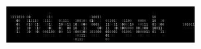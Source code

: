 <pre id="tiresult" style="font-size: 9px; background-color: #000000; font-weight: bold; padding: 4px 5px; --fs: 9px;"><b style="color:#000000">10011101000011000010100100011011100011011110001101010111011001110010100011100100101101101111101101110010110000011100011001100</b>
<b style="color:#000000">111000111</b><b style="color:#060606">1</b><b style="color:#101010">1</b><b style="color:#010101">1</b><b style="color:#000000">0100010</b><b style="color:#070707">1</b><b style="color:#1C1C1C">0</b><b style="color:#060606">0</b><b style="color:#000000">111010000111000010000</b><b style="color:#040404">1</b><b style="color:#000000">111111010001100111110010101</b><b style="color:#0D0D0D">0</b><b style="color:#0A0A0A">1</b><b style="color:#000000">10010100000010111001001000100101</b><b style="color:#040404">0</b><b style="color:#010101">1</b><b style="color:#000000">101001110010111101</b>
<b style="color:#000000">1</b><b style="color:#4F4F4F">1</b><b style="color:#7E7E7E">1</b><b style="color:#7C7C7C">1</b><b style="color:#979797">1</b><b style="color:#858585">0</b><b style="color:#7B7B7B">1</b><b style="color:#727272">0</b><b style="color:#030303">0</b><b style="color:#4C4C4C">0</b><b style="color:#B7B7B7">0</b><b style="color:#070707">0</b><b style="color:#000000">1001101</b><b style="color:#333333">0</b><b style="color:#A4A4A4">1</b><b style="color:#2F2F2F">0</b><b style="color:#000000">101001110011001111</b><b style="color:#161616">0</b><b style="color:#737373">1</b><b style="color:#7F7F7F">0</b><b style="color:#787878">0</b><b style="color:#858585">1</b><b style="color:#5E5E5E">1</b><b style="color:#030303">1</b><b style="color:#000000">110000000100101011100011</b><b style="color:#989898">1</b><b style="color:#7B7B7B">0</b><b style="color:#000000">00101101111110101101001001001</b><b style="color:#151515">1</b><b style="color:#6D6D6D">0</b><b style="color:#838383">0</b><b style="color:#797979">1</b><b style="color:#818181">1</b><b style="color:#7D7D7D">1</b><b style="color:#111111">1</b><b style="color:#212121">1</b><b style="color:#949494">1</b><b style="color:#141414">0</b><b style="color:#000000">10000</b><b style="color:#363636">0</b><b style="color:#7E7E7E">0</b><b style="color:#858585">0</b><b style="color:#979797">0</b><b style="color:#7D7D7D">1</b><b style="color:#777777">0</b><b style="color:#121212">0</b><b style="color:#000000">1</b>
<b style="color:#000000">1</b><b style="color:#080808">1</b><b style="color:#0B0B0B">0</b><b style="color:#191919">1</b><b style="color:#CBCBCB">0</b><b style="color:#525252">0</b><b style="color:#050505">1</b><b style="color:#0B0B0B">0</b><b style="color:#000000">0</b><b style="color:#555555">1</b><b style="color:#CACACA">1</b><b style="color:#525252">1</b><b style="color:#6B6B6B">1</b><b style="color:#777777">1</b><b style="color:#3D3D3D">0</b><b style="color:#000000">10</b><b style="color:#232323">1</b><b style="color:#696969">11</b><b style="color:#7A7A7A">1</b><b style="color:#1C1C1C">1</b><b style="color:#000000">10</b><b style="color:#070707">0</b><b style="color:#676767">0</b><b style="color:#474747">1</b><b style="color:#656565">1</b><b style="color:#787878">1</b><b style="color:#616161">1</b><b style="color:#0D0D0D">0</b><b style="color:#000000">0</b><b style="color:#030303">0</b><b style="color:#4F4F4F">1</b><b style="color:#757575">0</b><b style="color:#6B6B6B">0</b><b style="color:#444444">1</b><b style="color:#6A6A6A">0</b><b style="color:#242424">0</b><b style="color:#000000">0</b><b style="color:#696969">0</b><b style="color:#D5D5D5">1</b><b style="color:#2B2B2B">0</b><b style="color:#010101">0</b><b style="color:#0F0F0F">1</b><b style="color:#242424">1</b><b style="color:#000000">01</b><b style="color:#5F5F5F">0</b><b style="color:#4B4B4B">1</b><b style="color:#5C5C5C">1</b><b style="color:#727272">0</b><b style="color:#6D6D6D">1</b><b style="color:#1F1F1F">1</b><b style="color:#000000">10</b><b style="color:#252525">0</b><b style="color:#686868">1</b><b style="color:#6E6E6E">1</b><b style="color:#6F6F6F">0</b><b style="color:#494949">0</b><b style="color:#020202">0</b><b style="color:#000000">0</b><b style="color:#070707">0</b><b style="color:#616161">0</b><b style="color:#6B6B6B">0</b><b style="color:#666666">0</b><b style="color:#4A4A4A">0</b><b style="color:#090909">0</b><b style="color:#000000">01</b><b style="color:#A8A8A8">1</b><b style="color:#878787">0</b><b style="color:#000000">11</b><b style="color:#2F2F2F">1</b><b style="color:#727272">0</b><b style="color:#0A0A0A">0</b><b style="color:#000000">10100011010001111111101</b><b style="color:#131313">1</b><b style="color:#B8B8B8">0</b><b style="color:#808080">0</b><b style="color:#131313">1</b><b style="color:#040404">0</b><b style="color:#0C0C0C">0</b><b style="color:#2B2B2B">0</b><b style="color:#020202">0</b><b style="color:#313131">0</b><b style="color:#D3D3D3">1</b><b style="color:#1D1D1D">1</b><b style="color:#000000">00011</b><b style="color:#050505">0</b><b style="color:#060606">0</b><b style="color:#515151">0</b><b style="color:#CCCCCC">0</b><b style="color:#1A1A1A">1</b><b style="color:#0A0A0A">0</b><b style="color:#010101">0</b><b style="color:#000000">0</b>
<b style="color:#000000">111</b><b style="color:#0B0B0B">1</b><b style="color:#C4C4C4">0</b><b style="color:#474747">1</b><b style="color:#000000">001</b><b style="color:#535353">0</b><b style="color:#D2D2D2">1</b><b style="color:#404040">0</b><b style="color:#111111">0</b><b style="color:#595959">1</b><b style="color:#D3D3D3">1</b><b style="color:#1F1F1F">1</b><b style="color:#000000">0</b><b style="color:#0A0A0A">1</b><b style="color:#1C1C1C">1</b><b style="color:#3F3F3F">0</b><b style="color:#DADADA">1</b><b style="color:#363636">1</b><b style="color:#000000">11</b><b style="color:#0D0D0D">0</b><b style="color:#CCCCCC">1</b><b style="color:#868686">0</b><b style="color:#1B1B1B">0</b><b style="color:#262626">0</b><b style="color:#C2C2C2">1</b><b style="color:#727272">1</b><b style="color:#000000">1</b><b style="color:#707070">1</b><b style="color:#BCBCBC">0</b><b style="color:#2A2A2A">1</b><b style="color:#151515">1</b><b style="color:#4E4E4E">0</b><b style="color:#DEDEDE">0</b><b style="color:#434343">0</b><b style="color:#000000">1</b><b style="color:#101010">0</b><b style="color:#6B6B6B">0</b><b style="color:#949494">0</b><b style="color:#8D8D8D">0</b><b style="color:#666666">1</b><b style="color:#1A1A1A">1</b><b style="color:#000000">0</b><b style="color:#010101">0</b><b style="color:#B8B8B8">1</b><b style="color:#9D9D9D">1</b><b style="color:#1E1E1E">0</b><b style="color:#151515">0</b><b style="color:#737373">1</b><b style="color:#C0C0C0">1</b><b style="color:#0E0E0E">0</b><b style="color:#232323">1</b><b style="color:#C6C6C6">0</b><b style="color:#6C6C6C">0</b><b style="color:#333333">0</b><b style="color:#424242">1</b><b style="color:#C2C2C2">1</b><b style="color:#6B6B6B">0</b><b style="color:#000000">10</b><b style="color:#323232">0</b><b style="color:#4B4B4B">0</b><b style="color:#555555">1</b><b style="color:#B0B0B0">1</b><b style="color:#8B8B8B">1</b><b style="color:#000000">10</b><b style="color:#A4A4A4">0</b><b style="color:#8F8F8F">1</b><b style="color:#121212">0</b><b style="color:#343434">1</b><b style="color:#B1B1B1">0</b><b style="color:#7D7D7D">0</b><b style="color:#000000">100001000</b><b style="color:#545454">1</b><b style="color:#7A7A7A">0</b><b style="color:#767676">101</b><b style="color:#7A7A7A">1</b><b style="color:#525252">0</b><b style="color:#000000">11111010</b><b style="color:#454545">0</b><b style="color:#D5D5D5">1</b><b style="color:#121212">0</b><b style="color:#000000">11001</b><b style="color:#313131">0</b><b style="color:#CCCCCC">0</b><b style="color:#1C1C1C">1</b><b style="color:#000000">0111001</b><b style="color:#464646">1</b><b style="color:#C4C4C4">1</b><b style="color:#0C0C0C">1</b><b style="color:#000000">001</b>
<b style="color:#000000">001</b><b style="color:#0D0D0D">1</b><b style="color:#C7C7C7">1</b><b style="color:#494949">0</b><b style="color:#000000">111</b><b style="color:#565656">1</b><b style="color:#CACACA">0</b><b style="color:#0A0A0A">0</b><b style="color:#000000">1</b><b style="color:#2B2B2B">1</b><b style="color:#D7D7D7">1</b><b style="color:#2A2A2A">0</b><b style="color:#000000">001</b><b style="color:#1D1D1D">0</b><b style="color:#D5D5D5">0</b><b style="color:#323232">1</b><b style="color:#000000">00</b><b style="color:#0D0D0D">0</b><b style="color:#C9C9C9">0</b><b style="color:#555555">1</b><b style="color:#000000">01</b><b style="color:#AAAAAA">0</b><b style="color:#858585">0</b><b style="color:#000000">1</b><b style="color:#9A9A9A">1</b><b style="color:#9E9E9E">0</b><b style="color:#000000">10</b><b style="color:#171717">0</b><b style="color:#D1D1D1">1</b><b style="color:#414141">1</b><b style="color:#000000">1011</b><b style="color:#141414">0</b><b style="color:#767676">0</b><b style="color:#CDCDCD">0</b><b style="color:#181818">0</b><b style="color:#000000">0</b><b style="color:#B4B4B4">1</b><b style="color:#767676">1</b><b style="color:#000000">01</b><b style="color:#353535">1</b><b style="color:#D9D9D9">0</b><b style="color:#1E1E1E">1</b><b style="color:#373737">1</b><b style="color:#DBDBDB">0</b><b style="color:#787878">0</b><b style="color:#555555">0</b><b style="color:#545454">0</b><b style="color:#666666">0</b><b style="color:#474747">0</b><b style="color:#000000">1</b><b style="color:#787878">0</b><b style="color:#929292">0</b><b style="color:#4E4E4E">1</b><b style="color:#4A4A4A">0</b><b style="color:#A5A5A5">0</b><b style="color:#ACACAC">0</b><b style="color:#000000">00</b><b style="color:#A3A3A3">1</b><b style="color:#B6B6B6">0</b><b style="color:#6E6E6E">0</b><b style="color:#A7A7A7">1</b><b style="color:#C1C1C1">1</b><b style="color:#131313">0</b><b style="color:#000000">001000010</b><b style="color:#0C0C0C">1</b><b style="color:#111111">10000</b><b style="color:#0B0B0B">0</b><b style="color:#000000">00111111</b><b style="color:#242424">1</b><b style="color:#D0D0D0">0</b><b style="color:#5C5C5C">0</b><b style="color:#000000">10000</b><b style="color:#313131">1</b><b style="color:#CFCFCF">1</b><b style="color:#191919">0</b><b style="color:#000000">0100000</b><b style="color:#454545">1</b><b style="color:#C7C7C7">0</b><b style="color:#0A0A0A">1</b><b style="color:#000000">010</b>
<b style="color:#000000">011</b><b style="color:#0B0B0B">0</b><b style="color:#B1B1B1">1</b><b style="color:#414141">1</b><b style="color:#000000">100</b><b style="color:#4D4D4D">1</b><b style="color:#B4B4B4">0</b><b style="color:#0C0C0C">0</b><b style="color:#000000">0</b><b style="color:#2A2A2A">0</b><b style="color:#BFBFBF">0</b><b style="color:#252525">1</b><b style="color:#000000">0</b><b style="color:#4D4D4D">0</b><b style="color:#6D6D6D">0</b><b style="color:#797979">1</b><b style="color:#BFBFBF">1</b><b style="color:#808080">0</b><b style="color:#6C6C6C">0</b><b style="color:#212121">1</b><b style="color:#080808">1</b><b style="color:#B3B3B3">0</b><b style="color:#4E4E4E">0</b><b style="color:#000000">10</b><b style="color:#999999">1</b><b style="color:#757575">1</b><b style="color:#000000">0</b><b style="color:#2A2A2A">0</b><b style="color:#9E9E9E">0</b><b style="color:#7A7A7A">0</b><b style="color:#606060">0</b><b style="color:#686868">1</b><b style="color:#D6D6D6">0</b><b style="color:#414141">0</b><b style="color:#000000">0</b><b style="color:#5F5F5F">1</b><b style="color:#808080">0</b><b style="color:#6D6D6D">1</b><b style="color:#696969">0</b><b style="color:#8E8E8E">0</b><b style="color:#838383">0</b><b style="color:#080808">1</b><b style="color:#000000">0</b><b style="color:#B0B0B0">0</b><b style="color:#9C9C9C">0</b><b style="color:#606060">1</b><b style="color:#6C6C6C">0</b><b style="color:#9E9E9E">0</b><b style="color:#6D6D6D">1</b><b style="color:#000000">0</b><b style="color:#010101">0</b><b style="color:#656565">0</b><b style="color:#939393">1</b><b style="color:#717171">0</b><b style="color:#676767">0</b><b style="color:#6A6A6A">1</b><b style="color:#151515">0</b><b style="color:#000000">1</b><b style="color:#7C7C7C">0</b><b style="color:#999999">0</b><b style="color:#5A5A5A">0</b><b style="color:#5D5D5D">0</b><b style="color:#787878">0</b><b style="color:#B4B4B4">1</b><b style="color:#626262">1</b><b style="color:#010101">1</b><b style="color:#959595">0</b><b style="color:#787878">1</b><b style="color:#000000">0</b><b style="color:#050505">1</b><b style="color:#898989">1</b><b style="color:#9D9D9D">1</b><b style="color:#151515">1</b><b style="color:#000000">100111111010101010110111</b><b style="color:#3B3B3B">1</b><b style="color:#9A9A9A">1</b><b style="color:#898989">1</b><b style="color:#707070">1</b><b style="color:#6D6D6D">1</b><b style="color:#737373">1</b><b style="color:#101010">1</b><b style="color:#282828">0</b><b style="color:#BDBDBD">1</b><b style="color:#808080">0</b><b style="color:#747474">0</b><b style="color:#757575">0</b><b style="color:#787878">1</b><b style="color:#5F5F5F">0</b><b style="color:#000000">1</b><b style="color:#333333">1</b><b style="color:#787878">1</b><b style="color:#8E8E8E">0</b><b style="color:#BABABA">1</b><b style="color:#7B7B7B">0</b><b style="color:#717171">0</b><b style="color:#111111">1</b><b style="color:#000000">0</b>
<b style="color:#000000">0001</b><b style="color:#0D0D0D">1</b><b style="color:#040404">0</b><b style="color:#000000">000</b><b style="color:#050505">0</b><b style="color:#0D0D0D">1</b><b style="color:#000000">01</b><b style="color:#030303">1</b><b style="color:#0E0E0E">1</b><b style="color:#020202">1</b><b style="color:#000000">1</b><b style="color:#101010">1</b><b style="color:#171717">0</b><b style="color:#141414">0</b><b style="color:#0E0E0E">1</b><b style="color:#141414">1</b><b style="color:#171717">1</b><b style="color:#070707">1</b><b style="color:#000000">0</b><b style="color:#0D0D0D">1</b><b style="color:#050505">0</b><b style="color:#000000">01</b><b style="color:#0B0B0B">0</b><b style="color:#080808">0</b><b style="color:#000000">1</b><b style="color:#030303">1</b><b style="color:#252525">0</b><b style="color:#414141">0</b><b style="color:#484848">1</b><b style="color:#7E7E7E">1</b><b style="color:#B9B9B9">1</b><b style="color:#191919">1</b><b style="color:#000000">0</b><b style="color:#060606">0</b><b style="color:#151515">0</b><b style="color:#1D1D1D">01</b><b style="color:#0E0E0E">1</b><b style="color:#000000">11</b><b style="color:#010101">1</b><b style="color:#B9B9B9">0</b><b style="color:#777777">1</b><b style="color:#0A0A0A">0</b><b style="color:#1E1E1E">0</b><b style="color:#0E0E0E">1</b><b style="color:#000000">1110</b><b style="color:#070707">0</b><b style="color:#1A1A1A">0</b><b style="color:#1E1E1E">1</b><b style="color:#1A1A1A">0</b><b style="color:#050505">1</b><b style="color:#000000">01</b><b style="color:#111111">0</b><b style="color:#1F1F1F">0</b><b style="color:#121212">1</b><b style="color:#020202">1</b><b style="color:#121212">0</b><b style="color:#141414">1</b><b style="color:#000000">0</b><b style="color:#0A0A0A">0</b><b style="color:#080808">0</b><b style="color:#000000">001</b><b style="color:#131313">0</b><b style="color:#080808">0</b><b style="color:#000000">10100111010111100001100011</b><b style="color:#121212">0</b><b style="color:#1D1D1D">0</b><b style="color:#1C1C1C">1</b><b style="color:#111111">0</b><b style="color:#010101">1</b><b style="color:#020202">1</b><b style="color:#0E0E0E">0</b><b style="color:#141414">0</b><b style="color:#151515">01</b><b style="color:#161616">0</b><b style="color:#111111">0</b><b style="color:#000000">1</b><b style="color:#090909">1</b><b style="color:#161616">0</b><b style="color:#131313">0</b><b style="color:#0E0E0E">0</b><b style="color:#151515">10</b><b style="color:#030303">1</b><b style="color:#000000">0</b>
<b style="color:#000000">11011001011000010111010111101001</b><b style="color:#191919">0</b><b style="color:#747474">0</b><b style="color:#717171">1</b><b style="color:#6D6D6D">1</b><b style="color:#5A5A5A">1</b><b style="color:#161616">0</b><b style="color:#000000">1110110011</b><b style="color:#626262">0</b><b style="color:#3F3F3F">0</b><b style="color:#000000">100001110110110111000000110111001001100001000100011101111000111100000101010</b>
</pre>
